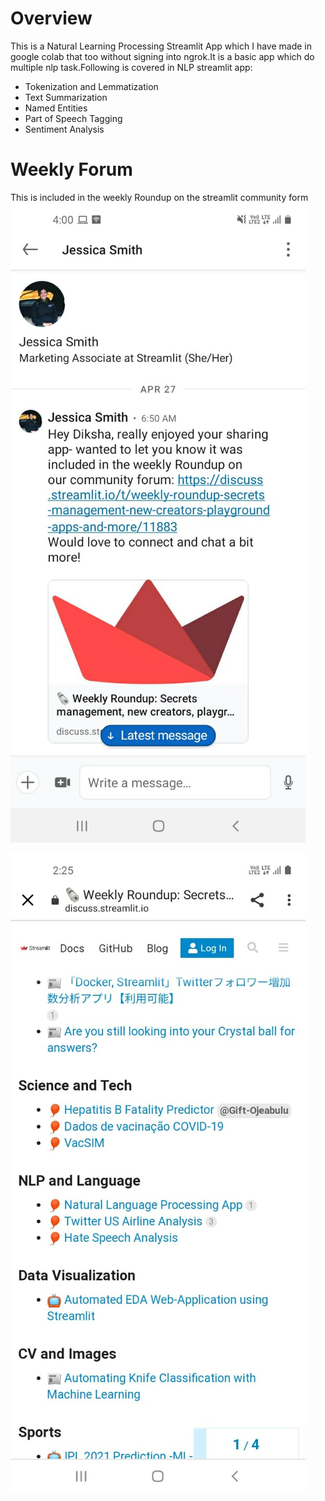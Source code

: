 # Overview
This is a Natural Learning Processing Streamlit App which I have made in google colab that too without signing into ngrok.It is a basic
app which do multiple nlp task.Following is covered in NLP streamlit app:
- Tokenization and Lemmatization
- Text Summarization
- Named Entities
- Part of Speech Tagging
- Sentiment Analysis

# Weekly Forum
This is included in the weekly Roundup on the streamlit community form <br>
![](streamlit-images/weekly-forum.jpeg)

![](streamlit-images/weekly-website.jpeg)

